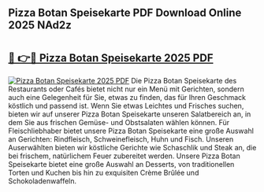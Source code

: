 ## Pizza Botan Speisekarte PDF Download Online 2025 NAd2z

# <h2><a href="http://gcb31qu.nevu.top/?p=Pizza+Botan+Speisekarte">🔗 👉🔴 Pizza Botan Speisekarte 2025 PDF</a></h2>

[![Pizza Botan Speisekarte 2025 PDF](https://i.imgur.com/dBaPXMq.png)](http://gcb31qu.nevu.top/?p=Pizza+Botan+Speisekarte)
Die Pizza Botan Speisekarte des Restaurants oder Cafés bietet nicht nur ein Menü mit Gerichten, sondern auch eine Gelegenheit für Sie, etwas zu finden, das für Ihren Geschmack köstlich und passend ist. Wenn Sie etwas Leichtes und Frisches suchen, bieten wir auf unserer Pizza Botan Speisekarte unseren Salatbereich an, in dem Sie aus frischen Gemüse- und Obstsalaten wählen können. Für Fleischliebhaber bietet unsere Pizza Botan Speisekarte eine große Auswahl an Gerichten: Rindfleisch, Schweinefleisch, Huhn und Fisch. Unseren Auserwählten bieten wir köstliche Gerichte wie Schaschlik und Steak an, die bei frischem, natürlichem Feuer zubereitet werden. Unsere Pizza Botan Speisekarte bietet eine große Auswahl an Desserts, von traditionellen Torten und Kuchen bis hin zu exquisiten Crème Brûlée und Schokoladenwaffeln.

